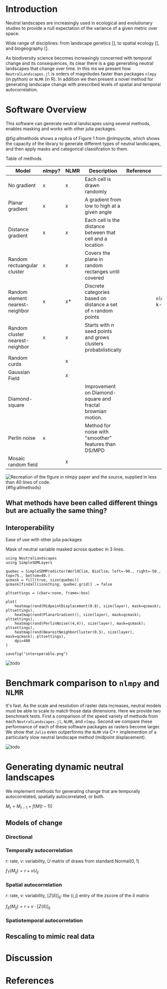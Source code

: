 # Introduction

Neutral landscapes are increasingly used in ecological and evolutionary studies to provide a 
null expectation of the variance of a given metric over space.


Wide range of disciplines: from landscape genetics [], to spatial ecology [], and biogeography [].


As biodiversity science becomes increasingly concerned with temporal change
and its consequences, its clear there is a gap generating neutral landscapes
that change over time. In this ms we present how `NeutralLandscapes.jl` is
orders of magnitudes faster than packages `nlmpy` (in python) or `NLMR` (in R).
In addition we then present a novel method for generating landscape change with prescribed 
levels of spatial and temporal autocorrelation.


# Software Overview

This software can generate neutral landscapes using several methods, enables 
masking and works with other julia packages.

@fig:allmethods shows a replica of Figure 1 from @nlmpycite, which shows the 
capacity of the library to generate different types of neutral landscapes,
and then apply masks and categorical classifcation to them.

Table of methods.



| Model 	                               | nlmpy? | NLMR | Description                            | Reference | Aliases |
|------------------------------------------|--------|------|----------------------------------------|---        | --      |
| No gradient	                           | x      | x    | Each cell is drawn randomly            |           |         |
| Planar gradient                          | x      | x    | A gradient from low to high at a given angle                |           |         |
| Distance gradient                        | x      | x    | Each cell is the distance between that cell and a location|           |         |
| Random rectuangular cluster              | x      | x    | Covers the plane in random rectanges until covered            |           |        |
| Random element nearest-neighbor          | x      | x*   | Discrete categories based on distance a set of `n` random points  |           | `nlm_mosaictess`, k-means |    
| Random cluster nearest-neighbor          | x      | x    | Starts with $n$ seed points and grows clusters probabilistically    	                                |           |         |
| Random curds                             |        | x    |     	                                |
| Gaussian Field                           |        | x    |   | |
| Diamond-square                           |        |      | Improvement on Diamond-square and fractal brownian motion.| |
| Perlin noise                             | x      |      | Method for noise with "smoother" features than DS/MPD | | 
| Mosaic random field                      |        | x    | | |


![Recreation of the figure in `nlmpy` paper and the source, supplied in less than 40 lines of code.](./figures/figure1.png){#fig:allmethods}

## What methods have been called different things but are actually the same thing?


## Interoperability

Ease of use with other julia packages

Mask of neutral variable masked across quebec in 3 lines.
```
using NeutralLandscapes
using SimpleSDMLayers

quebec = SimpleSDMPredictor(WorldClim, BioClim; left=-90., right=-50., top=75., bottom=40.)
qcmask = fill(true, size(quebec)) 
qcmask[findall(isnothing, quebec.grid)] .= false

pltsettings = (cbar=:none, frame=:box)

plot(
    heatmap(rand(MidpointDisplacement(0.8), size(layer), mask=qcmask); pltsettings),
    heatmap(rand(PlanarGradient(), size(layer), mask=qcmask); pltsettings),
    heatmap(rand(PerlinNoise((4,4)), size(layer), mask=qcmask); pltsettings),
    heatmap(rand(NearestNeighborCluster(0.5), size(layer), mask=qcmask); pltsettings),
    dpi=400
)

savefig("interoperable.png")
```

![todo](./figures/interoperable.png)

# Benchmark comparison to `nlmpy` and `NLMR`

It's fast. As the scale and resolution of raster data increases, neutral models must be able to scale to match
those data dimensions. 
Here we provide two benchmark tests.
First a comparison of the speed variety of methods from each `NeutralLandscapes.jl`, 
`NLMR`, and `nlmpy`.
Second we compare these performance of each of these software packages as rasters become larger. We show that 
`Julia` even outperforms the `NLMR` via C++ implemention of a particularly slow neutral landscape method (midpoint displacement). 


![todo](./figures/benchmark.png)

# Generating dynamic neutral landscapes

We implement methods for generating change that are temporally autocorrelated,
spatially autocorrelated, or both.

$M_t = M_{t-1} + f(M(t-1))$

## Models of change

### Directional 

### Temporally autocorrelation

$r$: rate, $v$: variability, $U$ matrix of draws from standard $\text{Normal}(0,1)$

$f_{T}(M_{ij}) = r + vU_{ij}$

### Spatial autocorrelation
$r$: rate, $v$: variability, $[Z(\delta)]_{ij}$: the $(i,j)$ entry of the zscore of the $\delta$ matrix

$f_{S}(M_{ij}) = r + v \cdot [Z(\delta)]_{ij}$

### Spatiotemporal autocorrelation




## Rescaling to mimic real data 

# Discussion 

# References

